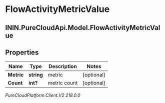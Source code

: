 # FlowActivityMetricValue

## ININ.PureCloudApi.Model.FlowActivityMetricValue

## Properties

|Name | Type | Description | Notes|
|------------ | ------------- | ------------- | -------------|
| **Metric** | **string** | metric | [optional] |
| **Count** | **int?** | metric count | [optional] |



_PureCloudPlatform.Client.V2 218.0.0_
